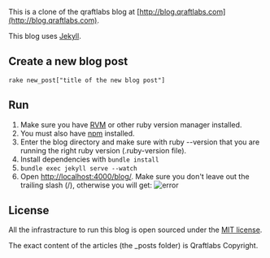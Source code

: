 This is a clone of the qraftlabs blog at [http://blog.qraftlabs.com](http://blog.qraftlabs.com).

This blog uses [Jekyll](https://github.com/mojombo/jekyll).


## Create a new blog post

	rake new_post["title of the new blog post"]

## Run

1.  Make sure you have [RVM](http://rvm.io/) or other ruby version manager installed.
2.	You must also have [npm](http://npmjs.org) installed.
3.  Enter the blog directory and make sure with ruby --version that you are running the right ruby version (.ruby-version file).
4.  Install dependencies with `bundle install`
5.  `bundle exec jekyll serve --watch`
6.  Open [http://localhost:4000/blog/](http://localhost:4000/blog/). Make sure you don't leave out the trailing slash (/), otherwise you will get:
![error](https://i.cloudup.com/FWLX_cUhXb.png)


## License

All the infrastracture to run this blog is open sourced under the [MIT license](http://www.opensource.org/licenses/mit-license.php).

The exact content of the articles (the _posts folder) is Qraftlabs Copyright.
